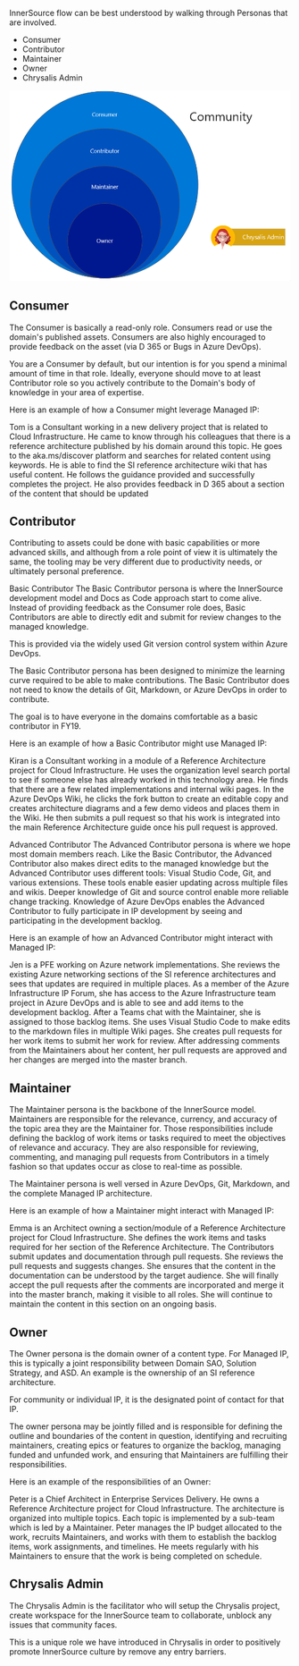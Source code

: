 
InnerSource flow can be best understood by walking through Personas that are involved.

* Consumer
* Contributor
* Maintainer
* Owner
* Chrysalis Admin

![Personas](docs/attachments/Personas.png)

## Consumer

The Consumer is basically a read-only role. Consumers read or use the domain's published assets. Consumers are also highly encouraged to provide feedback on the asset (via D 365 or Bugs in Azure DevOps).

You are a Consumer by default, but our intention is for you spend a minimal amount of time in that role. Ideally, everyone should move to at least Contributor role so you actively contribute to the Domain's body of knowledge in your area of expertise.

Here is an example of how a Consumer might leverage Managed IP:

Tom is a Consultant working in a new delivery project that is related to Cloud Infrastructure. He came to know through his colleagues that there is a reference architecture published by his domain around this topic. He goes to the aka.ms/discover platform and searches for related content using keywords. He is able to find the SI reference architecture wiki that has useful content. He follows the guidance provided and successfully completes the project. He also provides feedback in D 365 about a section of the content that should be updated

## Contributor

Contributing to assets could be done with basic capabilities or more advanced skills, and although from a role point of view it is ultimately the same, the tooling may be very different due to productivity needs, or ultimately personal preference.

Basic Contributor
The Basic Contributor persona is where the InnerSource development model and Docs as Code approach start to come alive. Instead of providing feedback as the Consumer role does, Basic Contributors are able to directly edit and submit for review changes to the managed knowledge.

This is provided via the widely used Git version control system within Azure DevOps.

The Basic Contributor persona has been designed to minimize the learning curve required to be able to make contributions. The Basic Contributor does not need to know the details of Git, Markdown, or Azure DevOps in order to contribute.

The goal is to have everyone in the domains comfortable as a basic contributor in FY19.

Here is an example of how a Basic Contributor might use Managed IP:

Kiran is a Consultant working in a module of a Reference Architecture project for Cloud Infrastructure. He uses the organization level search portal to see if someone else has already worked in this technology area. He finds that there are a few related implementations and internal wiki pages. In the Azure DevOps Wiki, he clicks the fork button to create an editable copy and creates architecture diagrams and a few demo videos and places them in the Wiki. He then submits a pull request so that his work is integrated into the main Reference Architecture guide once his pull request is approved.

Advanced Contributor
The Advanced Contributor persona is where we hope most domain members reach. Like the Basic Contributor, the Advanced Contributor also makes direct edits to the managed knowledge but the Advanced Contributor uses different tools: Visual Studio Code, Git, and various extensions. These tools enable easier updating across multiple files and wikis. Deeper knowledge of Git and source control enable more reliable change tracking. Knowledge of Azure DevOps enables the Advanced Contributor to fully participate in IP development by seeing and participating in the development backlog.

Here is an example of how an Advanced Contributor might interact with Managed IP:

Jen is a PFE working on Azure network implementations. She reviews the existing Azure networking sections of the SI reference architectures and sees that updates are required in multiple places. As a member of the Azure Infrastructure IP Forum, she has access to the Azure Infrastructure team project in Azure DevOps and is able to see and add items to the development backlog. After a Teams chat with the Maintainer, she is assigned to those backlog items. She uses Visual Studio Code to make edits to the markdown files in multiple Wiki pages. She creates pull requests for her work items to submit her work for review. After addressing comments from the Maintainers about her content, her pull requests are approved and her changes are merged into the master branch.

## Maintainer

The Maintainer persona is the backbone of the InnerSource model. Maintainers are responsible for the relevance, currency, and accuracy of the topic area they are the Maintainer for. Those responsibilities include defining the backlog of work items or tasks required to meet the objectives of relevance and accuracy. They are also responsible for reviewing, commenting, and managing pull requests from Contributors in a timely fashion so that updates occur as close to real-time as possible.

The Maintainer persona is well versed in Azure DevOps, Git, Markdown, and the complete Managed IP architecture.

Here is an example of how a Maintainer might interact with Managed IP:

Emma is an Architect owning a section/module of a Reference Architecture project for Cloud Infrastructure. She defines the work items and tasks required for her section of the Reference Architecture. The Contributors submit updates and documentation through pull requests. She reviews the pull requests and suggests changes. She ensures that the content in the documentation can be understood by the target audience. She will finally accept the pull requests after the comments are incorporated and merge it into the master branch, making it visible to all roles. She will continue to maintain the content in this section on an ongoing basis.

## Owner

The Owner persona is the domain owner of a content type. For Managed IP, this is typically a joint responsibility between Domain SAO, Solution Strategy, and ASD. An example is the ownership of an SI reference architecture.

For community or individual IP, it is the designated point of contact for that IP.

The owner persona may be jointly filled and is responsible for defining the outline and boundaries of the content in question, identifying and recruiting maintainers, creating epics or features to organize the backlog, managing funded and unfunded work, and ensuring that Maintainers are fulfilling their responsibilities.

Here is an example of the responsibilities of an Owner:

Peter is a Chief Architect in Enterprise Services Delivery. He owns a Reference Architecture project for Cloud Infrastructure. The architecture is organized into multiple topics. Each topic is implemented by a sub-team which is led by a Maintainer. Peter manages the IP budget allocated to the work, recruits Maintainers, and works with them to establish the backlog items, work assignments, and timelines. He meets regularly with his Maintainers to ensure that the work is being completed on schedule.

## Chrysalis Admin

The Chrysalis Admin is the facilitator who will setup the Chrysalis project, create workspace for the InnerSource team to collaborate, unblock any issues that community faces.

This is a unique role we have introduced in Chrysalis in order to positively promote InnerSource culture by remove any entry barriers.


</br>
</br>

